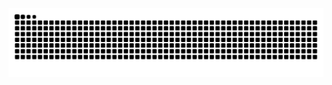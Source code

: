 <img src="https://raw.githubusercontent.com/Warley72/Warley72/output/snake.svg" alt="Snake animation" />
